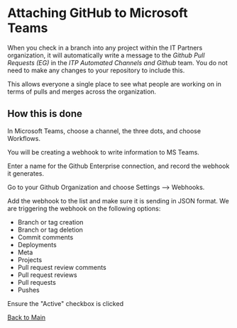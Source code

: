 # Attaching GitHub to Microsoft Teams

When you check in a branch into any project within the IT Partners organization, it will automatically write a message to the _Github Pull Requests (EG)_ in the _ITP Automated Channels and Github_ team. You do not need to make any changes to your repository to include this. 

This allows everyone a single place to see what people are working on in terms of pulls and merges across the organization. 

## How this is done

In Microsoft Teams, choose a channel, the three dots, and choose Workflows.

You will be creating a webhook to write information to MS Teams. 

Enter a name for the Github Enterprise connection, and record the webhook it generates. 

Go to your Github Organization and choose Settings --> Webhooks. 

Add the webhook to the list and make sure it is sending in JSON format. We are triggering the webhook on the following options:

* Branch or tag creation
* Branch or tag deletion
* Commit comments
* Deployments
* Meta
* Projects
* Pull request review comments
* Pull request reviews
* Pull requests
* Pushes

Ensure the "Active" checkbox is clicked

[Back to Main](https://github.com/itpartnersillinois/tutorial/blob/main/README.md)
